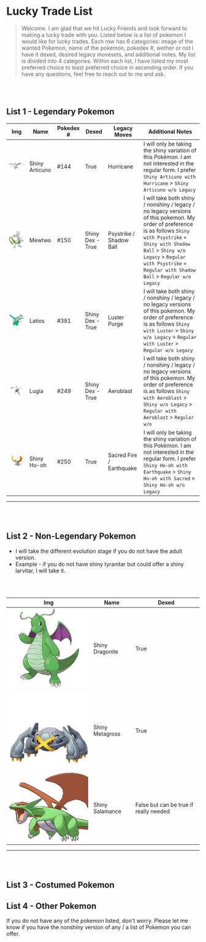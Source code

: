 # Lucky Trade List

> Welcome. I am glad that we hit Lucky Friends and look forward to making a lucky trade with you. Listed below is a list of pokemon I would like for lucky trades. Each row has 6 categories: image of the wanted Pokemon, name of the pokemon, pokedex #, wether or not I have it dexed, desired legacy movesets, and additional notes. My list is divided into 4 categories. Within each list, I have listed my most preferred choice to least preferred choice in ascending order. If you have any questions, feel free to reach out to me and ask.

<br/><br/>

## List 1 - Legendary Pokemon

| Img                                | Name           | Pokedex # | Dexed            | Legacy Moves             | Additional Notes                                                                                                                                                                                                                                                            |
| ---------------------------------- | -------------- | --------- | ---------------- | ------------------------ | --------------------------------------------------------------------------------------------------------------------------------------------------------------------------------------------------------------------------------------------------------------------------- |
| ![image](image/shiny_articuno.png) | Shiny Articuno | #144      | True             | Hurricane                | I will only be taking the shiny variation of this Pokémon. I am not interested in the regular form. I prefer `Shiny Articuno with Hurricane` > `Shiny Articuno w/o Legacy`                                                                                                  |
| ![image](image/mewtwo.png)         | Mewtwo         | #150      | Shiny Dex - True | Psystrike / Shadow Ball  | I will take both shiny / nonshiny / legacy / no legacy versions of this pokemon. My order of preference is as follows `Shiny with Psystrike` = `Shiny with Shadow Ball` > `Shiny w/o Legacy` > `Regular with Psystrike` = `Regular with Shadow Ball` > `Regular w/o Legacy` |
| ![image](image/latios.png)         | Latios         | #381      | Shiny Dex - True | Luster Purge             | I will take both shiny / nonshiny / legacy / no legacy versions of this pokemon. My order of preference is as follows `Shiny with Luster` > `Shiny w/o Legacy` > `Regular with Luster` > `Regular w/o Legacy`                                                               |
| ![image](image/shiny_lugia.png)    | Lugia          | #249      | Shiny Dex - True | Aeroblast                | I will take both shiny / nonshiny / legacy / no legacy versions of this pokemon. My order of preference is as follows `Shiny with Aeroblast` > `Shiny w/o Legacy` > `Regular with Aeroblast` > `Regular w/o`                                                                |
| ![image](image/shiny_hooh.png)     | Shiny Ho-oh    | #250      | True             | Sacred Fire / Earthquake | I will only be taking the shiny variation of this Pokémon. I am not interested in the regular form. I prefer `Shiny Ho-oh with Earthquake` > `Shiny Ho-oh with Sacred` > `Shiny Ho-oh w/o Legacy`                                                                           |
________



<br/><br/>

## List 2 - Non-Legendary Pokemon

- I will take the different evolution stage if you do not have the adult version.
- Example - if you do not have shiny tyranitar but could offer a shiny larvitar, I will take it.

<br/><br/>


| Img                      | Name            | Dexed                                  |
| ------------------------ | --------------- | -------------------------------------- |
| ![image](image/dra.png)  | Shiny Dragonite | True                                   |
| ![image](image/meta.png) | Shiny Metagross | True                                   |
| ![image](image/sal.png)  | Shiny Salamance | False but can be true if really needed |

________


<br/><br/>

## List 3 - Costumed Pokemon

## List 4 - Other Pokemon

If you do not have any of the pokemon listed, don't worry. Please let me know if you have the nonshiny version of any / a list of Pokemon you can offer.

<br/><br/>
